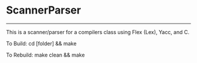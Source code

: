 # ScannerParser
---------------
This is a scanner/parser for a compilers class using Flex (Lex), Yacc, and C. 


To Build:   cd [folder] && make

To Rebuild: make clean && make
  
                                                                                                                                                                    
